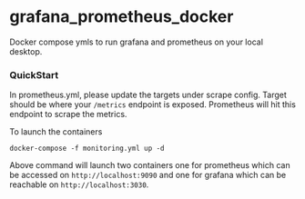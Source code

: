 # grafana_prometheus_docker
Docker compose ymls to run grafana and prometheus on your local desktop.

### QuickStart
In prometheus.yml, please update the targets under scrape config. Target should be where your `/metrics` endpoint is exposed. Prometheus will hit this endpoint to scrape the metrics.

To launch the containers
```shell
docker-compose -f monitoring.yml up -d
```
Above command will launch two containers one for prometheus which can be accessed on `http://localhost:9090` and one for grafana which can be reachable on `http://localhost:3030`.
